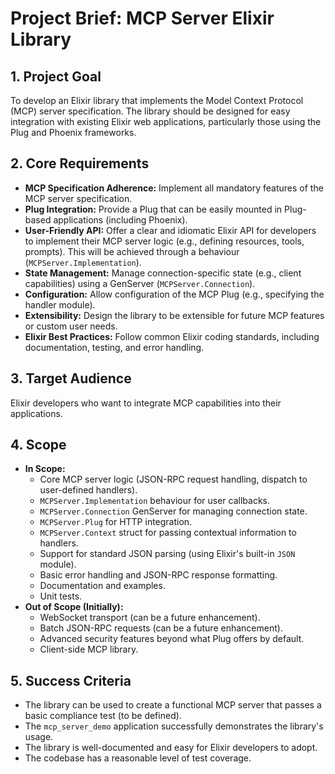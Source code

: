 # Project Brief: MCP Server Elixir Library

## 1. Project Goal

To develop an Elixir library that implements the Model Context Protocol (MCP) server specification. The library should be designed for easy integration with existing Elixir web applications, particularly those using the Plug and Phoenix frameworks.

## 2. Core Requirements

*   **MCP Specification Adherence:** Implement all mandatory features of the MCP server specification.
*   **Plug Integration:** Provide a Plug that can be easily mounted in Plug-based applications (including Phoenix).
*   **User-Friendly API:** Offer a clear and idiomatic Elixir API for developers to implement their MCP server logic (e.g., defining resources, tools, prompts). This will be achieved through a behaviour (`MCPServer.Implementation`).
*   **State Management:** Manage connection-specific state (e.g., client capabilities) using a GenServer (`MCPServer.Connection`).
*   **Configuration:** Allow configuration of the MCP Plug (e.g., specifying the handler module).
*   **Extensibility:** Design the library to be extensible for future MCP features or custom user needs.
*   **Elixir Best Practices:** Follow common Elixir coding standards, including documentation, testing, and error handling.

## 3. Target Audience

Elixir developers who want to integrate MCP capabilities into their applications.

## 4. Scope

*   **In Scope:**
    *   Core MCP server logic (JSON-RPC request handling, dispatch to user-defined handlers).
    *   `MCPServer.Implementation` behaviour for user callbacks.
    *   `MCPServer.Connection` GenServer for managing connection state.
    *   `MCPServer.Plug` for HTTP integration.
    *   `MCPServer.Context` struct for passing contextual information to handlers.
    *   Support for standard JSON parsing (using Elixir's built-in `JSON` module).
    *   Basic error handling and JSON-RPC response formatting.
    *   Documentation and examples.
    *   Unit tests.
*   **Out of Scope (Initially):**
    *   WebSocket transport (can be a future enhancement).
    *   Batch JSON-RPC requests (can be a future enhancement).
    *   Advanced security features beyond what Plug offers by default.
    *   Client-side MCP library.

## 5. Success Criteria

*   The library can be used to create a functional MCP server that passes a basic compliance test (to be defined).
*   The `mcp_server_demo` application successfully demonstrates the library's usage.
*   The library is well-documented and easy for Elixir developers to adopt.
*   The codebase has a reasonable level of test coverage. 
